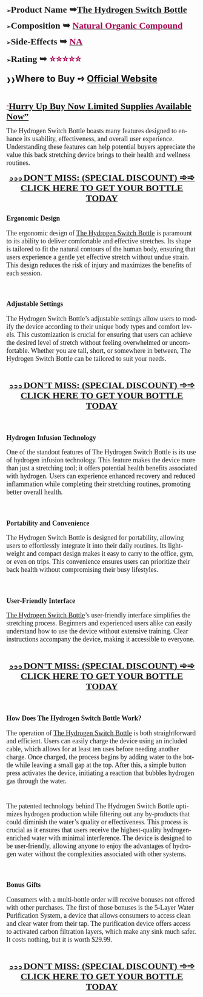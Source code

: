 <p><span style="color: #212121;"><strong>➢</strong><span style="font-size: large;"><strong><span style="font-family: 'Liberation Serif', serif;"><span style="font-size: x-large;">Product Name ➥</span></span></strong><strong><a class="western" href="https://besthealthtopic.com/the-hydrogen-switch-bottle-buy/"><span style="font-family: 'Liberation Serif', serif;"><span style="font-size: x-large;">The Hydrogen Switch Bottle</span></span></a></strong></span></span></p>
<p><span style="color: #212121;"><strong>➢</strong><span style="font-family: 'Liberation Serif', serif;"><span style="font-size: large;"><strong><span style="font-size: x-large;"><strong>Composition ➥ </strong></span></strong><strong><a class="western" href="https://besthealthtopic.com/the-hydrogen-switch-bottle-buy/"><span style="color: #a80053;"><span style="font-size: x-large;"><strong>Natural Organic Compound</strong></span></span></a></strong></span></span></span></p>
<p><span style="color: #212121;"><strong>➢</strong><span style="font-family: 'Liberation Serif', serif;"><span style="font-size: large;"><strong><span style="font-size: x-large;"><strong>Side-Effects ➥ </strong></span></strong><strong><a class="western" href="https://besthealthtopic.com/the-hydrogen-switch-bottle-buy/"><span style="color: #a80053;"><span style="font-size: x-large;"><strong>NA</strong></span></span></a></strong></span></span></span></p>
<p><span style="color: #212121;"><strong>➢</strong><span style="font-family: 'Liberation Serif', serif;"><span style="font-size: large;"><strong><span style="font-size: x-large;"><strong>Rating ➥ </strong></span></strong><strong><span style="color: #a80053;"><span style="font-size: x-large;"><strong>⭐⭐⭐⭐⭐</strong></span></span></strong></span></span></span></p>
<p><strong>❱❱<span style="font-size: x-large;"><strong>Where to Buy ➺ <a class="western" href="https://besthealthtopic.com/the-hydrogen-switch-bottle-buy/">Official Website</a></strong></span></strong></p>
<p>&nbsp;</p>
<p align="left"><span style="color: #212121;"><span style="color: #0563c1;"><a class="western" href="https://besthealthtopic.com/the-hydrogen-switch-bottle-buy/"><span style="color: #80003f;">&ldquo;</span></a><span style="font-family: 'Liberation Serif', serif;"><span style="font-size: x-large;"><a class="western" href="https://besthealthtopic.com/the-hydrogen-switch-bottle-buy/"><span lang="en-US"><strong>Hurry Up Buy Now Limited Supplies Available Now&rdquo;</strong></span></a></span></span></span></span></p>
<p lang="en-US"><span style="color: #212121;"><span style="font-family: 'Liberation Serif', serif;"><span style="font-size: large;">The Hydrogen Switch Bottle boasts many features designed to enhance its usability, effectiveness, and overall user experience. Understanding these features can help potential buyers appreciate the value this back stretching device brings to their health and wellness routines.</span></span></span></p>
<p lang="en-US" align="center"><u><strong><a class="western" href="https://besthealthtopic.com/nooro-hand-massager-buy/">➲➲➲ </a><span style="font-family: 'Liberation Serif', serif;"><span style="font-size: large;"><a class="western" href="https://besthealthtopic.com/nooro-hand-massager-buy/"><span style="font-size: x-large;">DON'T MISS: (SPECIAL DISCOUNT) ➾➾ CLICK HERE TO GET YOUR BOTTLE TODAY</span></a></span></span></strong></u></p>
<h2 lang="en-US"><span style="color: #212121;"><span style="font-family: 'Liberation Serif', serif;"><span style="font-size: large;"><strong>Ergonomic Design</strong></span></span></span></h2>
<p lang="en-US"><span style="color: #212121;"><span style="font-family: 'Liberation Serif', serif;"><span style="font-size: large;">The ergonomic design of <a class="western" href="https://the-hydrogen-switch-bottle.godaddysites.com/">The Hydrogen Switch Bottle</a> is paramount to its ability to deliver comfortable and effective stretches. Its shape is tailored to fit the natural contours of the human body, ensuring that users experience a gentle yet effective stretch without undue strain. This design reduces the risk of injury and maximizes the benefits of each session.</span></span></span></p>
<p lang="en-US">&nbsp;</p>
<h2 lang="en-US"><span style="color: #212121;"><span style="font-family: 'Liberation Serif', serif;"><span style="font-size: large;"><strong>Adjustable Settings</strong></span></span></span></h2>
<p lang="en-US"><span style="color: #212121;"><span style="font-family: 'Liberation Serif', serif;"><span style="font-size: large;">The Hydrogen Switch Bottle&rsquo;s adjustable settings allow users to modify the device according to their unique body types and comfort levels. This customization is crucial for ensuring that users can achieve the desired level of stretch without feeling overwhelmed or uncomfortable. Whether you are tall, short, or somewhere in between, The Hydrogen Switch Bottle can be tailored to suit your needs.</span></span></span></p>
<p lang="en-US">&nbsp;</p>
<p lang="en-US" align="center"><span style="color: #212121;"><u><strong><a class="western" href="https://besthealthtopic.com/nooro-hand-massager-buy/">➲➲➲ </a><span style="font-family: 'Liberation Serif', serif;"><span style="font-size: large;"><strong><a class="western" href="https://besthealthtopic.com/nooro-hand-massager-buy/"><span style="font-size: x-large;">DON'T MISS: (SPECIAL DISCOUNT) ➾➾ CLICK HERE TO GET YOUR BOTTLE TODAY</span></a></strong></span></span></strong></u></span></p>
<p lang="en-US">&nbsp;</p>
<h2 lang="en-US"><span style="color: #212121;"><span style="font-family: 'Liberation Serif', serif;"><span style="font-size: large;"><strong>Hydrogen Infusion Technology</strong></span></span></span></h2>
<p lang="en-US"><span style="color: #212121;"><span style="font-family: 'Liberation Serif', serif;"><span style="font-size: large;">One of the standout features of The Hydrogen Switch Bottle is its use of hydrogen infusion technology. This feature makes the device more than just a stretching tool; it offers potential health benefits associated with hydrogen. Users can experience enhanced recovery and reduced inflammation while completing their stretching routines, promoting better overall health.</span></span></span></p>
<p lang="en-US">&nbsp;</p>
<h2 lang="en-US"><span style="color: #212121;"><span style="font-family: 'Liberation Serif', serif;"><span style="font-size: large;"><strong>Portability and Convenience</strong></span></span></span></h2>
<p lang="en-US"><span style="color: #212121;"><span style="font-family: 'Liberation Serif', serif;"><span style="font-size: large;">The Hydrogen Switch Bottle is designed for portability, allowing users to effortlessly integrate it into their daily routines. Its lightweight and compact design makes it easy to carry to the office, gym, or even on trips. This convenience ensures users can prioritize their back health without compromising their busy lifestyles.</span></span></span></p>
<p lang="en-US">&nbsp;</p>
<h2 lang="en-US"><span style="color: #212121;"><span style="font-family: 'Liberation Serif', serif;"><span style="font-size: large;"><strong>User-Friendly Interface</strong></span></span></span></h2>
<p lang="en-US"><span style="color: #212121;"><span style="font-family: 'Liberation Serif', serif;"><span style="font-size: large;"><a class="western" href="https://the-hydrogen-switch-bottle.godaddysites.com/">The Hydrogen Switch Bottle</a>&rsquo;s user-friendly interface simplifies the stretching process. Beginners and experienced users alike can easily understand how to use the device without extensive training. Clear instructions accompany the device, making it accessible to everyone.</span></span></span></p>
<p lang="en-US">&nbsp;</p>
<p lang="en-US" align="center"><span style="color: #212121;"><u><strong><a class="western" href="https://besthealthtopic.com/nooro-hand-massager-buy/">➲➲➲ </a><span style="font-family: 'Liberation Serif', serif;"><span style="font-size: large;"><a class="western" href="https://besthealthtopic.com/nooro-hand-massager-buy/"><span style="font-size: x-large;">DON'T MISS: (SPECIAL DISCOUNT) ➾➾ CLICK HERE TO GET YOUR BOTTLE TODAY</span></a></span></span></strong></u></span></p>
<p lang="en-US">&nbsp;</p>
<h2 lang="en-US"><span style="color: #212121;"><span style="font-family: 'Liberation Serif', serif;"><span style="font-size: large;"><strong>How Does The Hydrogen Switch Bottle Work?</strong></span></span></span></h2>
<p lang="en-US"><span style="color: #212121;"><span style="font-family: 'Liberation Serif', serif;"><span style="font-size: large;">The operation of <a class="western" href="https://www.facebook.com/TheHydrogenSwitchBottle/">The Hydrogen Switch Bottle</a> is both straightforward and efficient. Users can easily charge the device using an included cable, which allows for at least ten uses before needing another charge. Once charged, the process begins by adding water to the bottle while leaving a small gap at the top. After this, a simple button press activates the device, initiating a reaction that bubbles hydrogen gas through the water.</span></span></span></p>
<p lang="en-US">&nbsp;</p>
<p lang="en-US"><span style="color: #212121;"><span style="font-family: 'Liberation Serif', serif;"><span style="font-size: large;">The patented technology behind The Hydrogen Switch Bottle optimizes hydrogen production while filtering out any by-products that could diminish the water&rsquo;s quality or effectiveness. This process is crucial as it ensures that users receive the highest-quality hydrogen-enriched water with minimal interference. The device is designed to be user-friendly, allowing anyone to enjoy the advantages of hydrogen water without the complexities associated with other systems.</span></span></span></p>
<p lang="en-US">&nbsp;</p>
<h2 lang="en-US"><span style="color: #212121;"><span style="font-family: 'Liberation Serif', serif;"><span style="font-size: large;"><strong>Bonus Gifts</strong></span></span></span></h2>
<p lang="en-US"><span style="color: #212121;"><span style="font-family: 'Liberation Serif', serif;"><span style="font-size: large;">Consumers with a multi-bottle order will receive bonuses not offered with other purchases. The first of those bonuses is the 5-Layer Water Purification System, a device that allows consumers to access clean and clear water from their tap. The purification device offers access to activated carbon filtration layers, which make any sink much safer. It costs nothing, but it is worth $29.99.</span></span></span></p>
<p lang="en-US">&nbsp;</p>
<p lang="en-US" align="center"><span style="color: #212121;"><u><strong><a class="western" href="https://besthealthtopic.com/nooro-hand-massager-buy/">➲➲➲ </a><span style="font-family: 'Liberation Serif', serif;"><span style="font-size: large;"><a class="western" href="https://besthealthtopic.com/nooro-hand-massager-buy/"><span style="font-size: x-large;">DON'T MISS: (SPECIAL DISCOUNT) ➾➾ CLICK HERE TO GET YOUR BOTTLE TODAY</span></a></span></span></strong></u></span></p>
